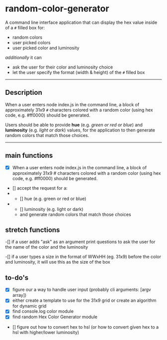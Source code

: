 # random-color-generator

A command line interface application that can display the hex value inside of a `#` filled box for:

- random colors 
- user picked colors
- user picked color and luminosity

_additionally_ it can

- ask the user for their color and luminosity choice
- let the user specify the format (width & height) of the `#` filled box

---

## Description

When a user enters node index.js in the command line, a block of approximately 31x9 `#` characters colored with a random color (using hex code, e.g. #ff0000) should be generated.

Users should be able to provide **hue** (e.g. _green or red or blue_) and **luminosity** (e.g. _light or dark_) values, for the application to then generate random colors that match those choices.

---

## main functions
- [X] When a user enters node index.js in the command line, a block of approximately 31x9 # characters colored with a random color (using hex code, e.g. #ff0000) should be generated.
- [] accept the request for a:
- - [] hue (e.g. green or red or blue)
- - [] luminosity (e.g. light or dark)
  - and generate random colors that match those choices

## stretch functions

-[] if a user adds "ask" as an argument print questions to ask the user for the name of the color and the luminosity

-[] if a user types a size in the format of WWxHH (eg. 31x9) before the color and luminosity, it will use this as the size of the box

## to-do's

- [X] figure our a way to handle user input (probably cli arguments: [argv array])
- [X] either create a template to use for the 31x9 grid or create an algorithm for dynamic grid
- [X] find console.log color module
- [X] find random Hex Color Generator module
- [] figure out how to convert hex to hsl (or how to convert given hex to a hsl with higher/lower luminosity)
